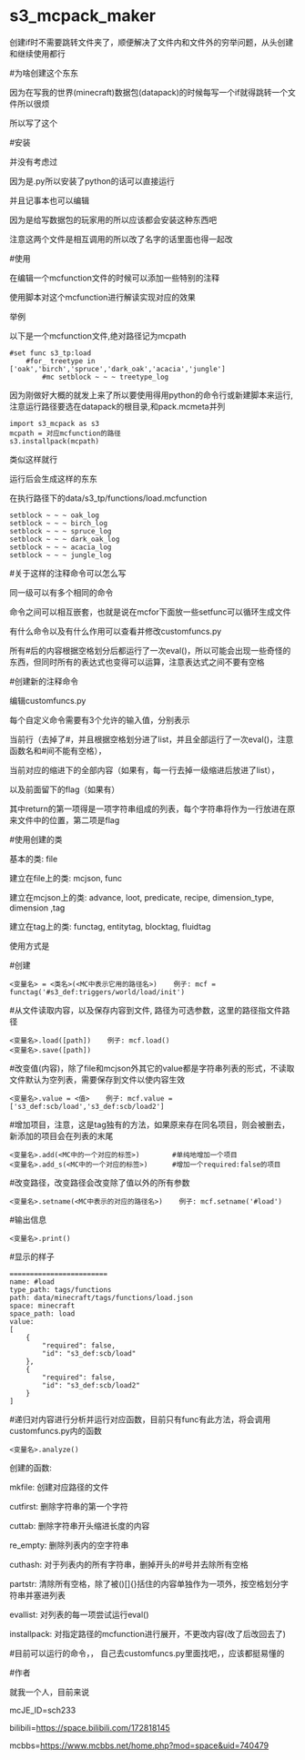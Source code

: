 # s3_mcpack_maker

创建if时不需要跳转文件夹了，顺便解决了文件内和文件外的穷举问题，从头创建和继续使用都行


#为啥创建这个东东

因为在写我的世界(minecraft)数据包(datapack)的时候每写一个if就得跳转一个文件所以很烦

所以写了这个

#安装

并没有考虑过

因为是.py所以安装了python的话可以直接运行

并且记事本也可以编辑

因为是给写数据包的玩家用的所以应该都会安装这种东西吧

注意这两个文件是相互调用的所以改了名字的话里面也得一起改

#使用

在编辑一个mcfunction文件的时候可以添加一些特别的注释

使用脚本对这个mcfunction进行解读实现对应的效果

举例

以下是一个mcfunction文件,绝对路径记为mcpath
    
    #set func s3_tp:load
        #for_ treetype in ['oak','birch','spruce','dark_oak','acacia','jungle']
            #mc setblock ~ ~ ~ treetype_log

因为刚做好大概的就发上来了所以要使用得用python的命令行或新建脚本来运行,注意运行路径要选在datapack的根目录,和pack.mcmeta并列

    import s3_mcpack as s3
    mcpath = 对应mcfunction的路径
    s3.installpack(mcpath)
    
类似这样就行

运行后会生成这样的东东

在执行路径下的data/s3_tp/functions/load.mcfunction

    setblock ~ ~ ~ oak_log
    setblock ~ ~ ~ birch_log
    setblock ~ ~ ~ spruce_log
    setblock ~ ~ ~ dark_oak_log
    setblock ~ ~ ~ acacia_log
    setblock ~ ~ ~ jungle_log



#关于这样的注释命令可以怎么写

同一级可以有多个相同的命令

命令之间可以相互嵌套，也就是说在mcfor下面放一些setfunc可以循环生成文件

有什么命令以及有什么作用可以查看并修改customfuncs.py

所有#后的内容根据空格划分后都运行了一次eval()，所以可能会出现一些奇怪的东西，但同时所有的表达式也变得可以运算，注意表达式之间不要有空格



#创建新的注释命令

编辑customfuncs.py

每个自定义命令需要有3个允许的输入值，分别表示

当前行（去掉了#，并且根据空格划分进了list，并且全部运行了一次eval()，注意函数名和#间不能有空格），

当前对应的缩进下的全部内容（如果有，每一行去掉一级缩进后放进了list），

以及前面留下的flag（如果有）
    
其中return的第一项得是一项字符串组成的列表，每个字符串将作为一行放进在原来文件中的位置，第二项是flag



#使用创建的类

基本的类: file

建立在file上的类: mcjson, func

建立在mcjson上的类: advance, loot, predicate, recipe, dimension_type, dimension ,tag

建立在tag上的类: functag, entitytag, blocktag, fluidtag

使用方式是

#创建

    <变量名> = <类名>(<MC中表示它用的路径名>)    例子: mcf = functag('#s3_def:triggers/world/load/init')

#从文件读取内容，以及保存内容到文件, 路径为可选参数，这里的路径指文件路径

    <变量名>.load([path])    例子: mcf.load()
    <变量名>.save([path])

#改变值(内容)，除了file和mcjson外其它的value都是字符串列表的形式，不读取文件默认为空列表，需要保存到文件以使内容生效

    <变量名>.value = <值>    例子: mcf.value = ['s3_def:scb/load','s3_def:scb/load2']

#增加项目，注意，这是tag独有的方法，如果原来存在同名项目，则会被删去，新添加的项目会在列表的末尾

    <变量名>.add(<MC中的一个对应的标签>)        #单纯地增加一个项目
    <变量名>.add_s(<MC中的一个对应的标签>)      #增加一个required:false的项目

#改变路径，改变路径会改变除了值以外的所有参数

    <变量名>.setname(<MC中表示的对应的路径名>)    例子: mcf.setname('#load')

#输出信息

    <变量名>.print()

#显示的样子

    ========================
    name: #load
    type_path: tags/functions
    path: data/minecraft/tags/functions/load.json
    space: minecraft
    space_path: load
    value:
    [
        {
            "required": false,
            "id": "s3_def:scb/load"
        },
        {
            "required": false,
            "id": "s3_def:scb/load2"
        }
    ]
 
#递归对内容进行分析并运行对应函数，目前只有func有此方法，将会调用customfuncs.py内的函数

    <变量名>.analyze()



创建的函数:

mkfile: 创建对应路径的文件

cutfirst: 删除字符串的第一个字符

cuttab: 删除字符串开头缩进长度的内容

re_empty: 删除列表内的空字符串

cuthash: 对于列表内的所有字符串，删掉开头的#号并去除所有空格

partstr: 清除所有空格，除了被()[]{}括住的内容单独作为一项外，按空格划分字符串并塞进列表

evallist: 对列表的每一项尝试运行eval()

installpack: 对指定路径的mcfunction进行展开，不更改内容(改了后改回去了)



#目前可以运行的命令，，
自己去customfuncs.py里面找吧，，应该都挺易懂的



#作者

就我一个人，目前来说

mcJE_ID=sch233

bilibili=https://space.bilibili.com/172818145

mcbbs=https://www.mcbbs.net/home.php?mod=space&uid=740479
